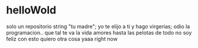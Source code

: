# helloWold
solo un repositorio
string "tu madre";
yo te elijo a ti y hago virgerias;
odio la programacion..
que tal te va la vida amores 
hasta las pelotas de todo 
no soy feliz con esto
quiero otra cosa
yaaa
right now
